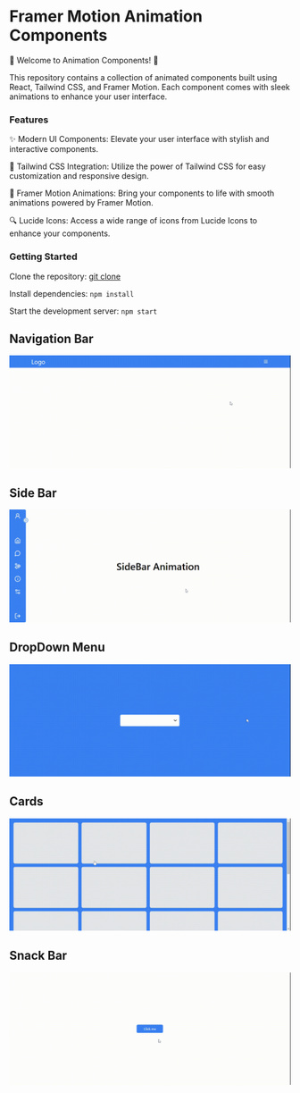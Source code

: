 # Framer Motion Animation Components

🚀 Welcome to Animation Components! 🚀

This repository contains a collection of animated components built using React, Tailwind CSS, and Framer Motion. Each component comes with sleek animations to enhance your user interface.

### Features

✨ Modern UI Components: Elevate your user interface with stylish and interactive components.

🎨 Tailwind CSS Integration: Utilize the power of Tailwind CSS for easy customization and responsive design.

💫 Framer Motion Animations: Bring your components to life with smooth animations powered by Framer Motion.

🔍 Lucide Icons: Access a wide range of icons from Lucide Icons to enhance your components.

### Getting Started

Clone the repository: [git clone](https://github.com/srirakeshv/AnimationComponents.git)

Install dependencies: `npm install`

Start the development server: `npm start`

## Navigation Bar

![Video Preview](./public/assets/PreviewVideos/NaviagtionBar.gif)

## Side Bar

![Video Preview](./public/assets/PreviewVideos/SideBar.gif)

## DropDown Menu

![Video Preview](./public/assets/PreviewVideos/DropDown.gif)

## Cards

![Video Preview](./public/assets/PreviewVideos/Cards.gif)

## Snack Bar

![Video Preview](./public/assets/PreviewVideos/SnackBar.gif)
